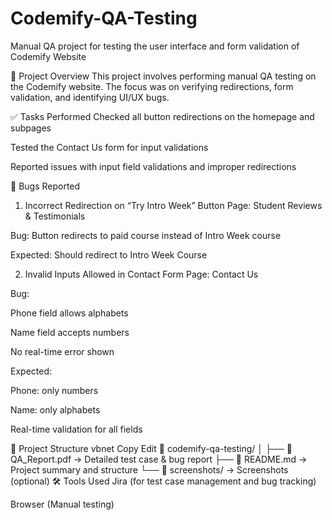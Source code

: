# Codemify-QA-Testing
Manual QA project for testing the user interface and form validation of Codemify Website

📌 Project Overview
This project involves performing manual QA testing on the Codemify website. The focus was on verifying redirections, form validation, and identifying UI/UX bugs.

✅ Tasks Performed
Checked all button redirections on the homepage and subpages

Tested the Contact Us form for input validations

Reported issues with input field validations and improper redirections

🐞 Bugs Reported
1. Incorrect Redirection on “Try Intro Week” Button
Page: Student Reviews & Testimonials

Bug: Button redirects to paid course instead of Intro Week course

Expected: Should redirect to Intro Week Course



2. Invalid Inputs Allowed in Contact Form
Page: Contact Us

Bug:

Phone field allows alphabets

Name field accepts numbers

No real-time error shown

Expected:

Phone: only numbers

Name: only alphabets

Real-time validation for all fields



📂 Project Structure
vbnet
Copy
Edit
📁 codemify-qa-testing/
│
├── 📄 QA_Report.pdf         → Detailed test case & bug report
├── 📄 README.md             → Project summary and structure
└── 📁 screenshots/          → Screenshots (optional)
🛠 Tools Used
Jira (for test case management and bug tracking)

Browser (Manual testing)

